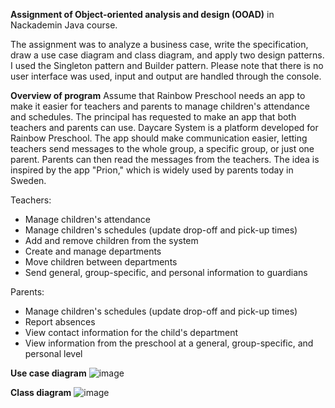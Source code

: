 **Assignment of Object-oriented analysis and design (OOAD)** in Nackademin Java course.

The assignment was to analyze a business case, write the specification, draw a use case diagram and class diagram, and apply two design patterns. 
I used the Singleton pattern and Builder pattern. 
Please note that there is no user interface was used, input and output are handled through the console.

**Overview of program**
Assume that Rainbow Preschool needs an app to make it easier for teachers and parents to manage children's attendance and schedules. 
The principal has requested to make an app that both teachers and parents can use. Daycare System is a platform developed for Rainbow Preschool. 
The app should make communication easier, letting teachers send messages to the whole group, a specific group, or just one parent. Parents can then read the messages from the teachers.
The idea is inspired by the app "Prion," which is widely used by parents today in Sweden.

Teachers:

- Manage children's attendance
- Manage children's schedules (update drop-off and pick-up times)
- Add and remove children from the system
- Create and manage departments
- Move children between departments
- Send general, group-specific, and personal information to guardians

Parents:

- Manage children's schedules (update drop-off and pick-up times)
- Report absences
- View contact information for the child's department
- View information from the preschool at a general, group-specific, and personal level

**Use case diagram**
![image](https://github.com/user-attachments/assets/d23307b2-1d34-4373-aa1a-ac87e4874a2c)

**Class diagram**
![image](https://github.com/user-attachments/assets/9846f575-f2b6-4611-9263-4d97013545d1)
